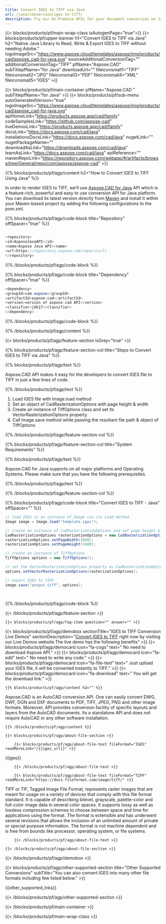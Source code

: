 ```yaml
---
title: Convert IGES to TIFF via Java 
url: /java/conversion/iges-to-tiff/ 
description: Try our On-Premise APIs for your document conversion on Java Runtime Environment for JSP/JSF Application and Desktop Applications.
---
```


{{< blocks/products/pf/main-wrap-class isAutogenPage="true">}}
{{< blocks/products/pf/upper-banner h1="Convert IGES to TIFF via Java" h2="Native Java Library to Read, Write & Export IGES to TIFF without needing Adobe." logoImageSrc="https://www.aspose.cloud/templates/aspose/img/products/cad/aspose_cad-for-java.svg" sourceAdditionalConversionTag="" additionalConversionTag="TIFF" pfName="Aspose.CAD" subTitlepfName="for Java" downloadUrl="" fileiconsmall1="TIFF" fileiconsmall2="JPG" fileiconsmall3="PDF" fileiconsmall4="XML" fileiconsmall5="IGES" >}}

{{< blocks/products/pf/main-container pfName="Aspose.CAD " subTitlepfName="for Java" >}}
{{< blocks/products/pf/sub-menu autoGeneratedVersion="true" logoImageSrc="https://www.aspose.cloud/templates/aspose/img/products/cad/aspose_cad-for-java.svg" apiHomeLink="https://products.aspose.app/cad/family" codeSamplesLink="https://github.com/aspose-cad" liveDemosLink="https://products.aspose.app/cad/family" docsLink="https://docs.aspose.com/cad/java" installationsDocsLink="https://docs.aspose.com/cad/java" nugetLink="" nugetPackageName="" downloadAsLink="https://downloads.aspose.com/cad/java" learnAsLink="https://docs.aspose.com/cad/java" apiReference="" mavenRepoLink="https://repository.aspose.com/webapp/#/artifacts/browse/tree/General/repo/com/aspose/aspose-cad" >}}

{{% blocks/products/pf/agp/content h2="How to Convert IGES to TIFF Using Java" %}}

In order to render IGES to TIFF, we’ll use <a href="https://products.aspose.com/cad/java">Aspose.CAD for Java</a> API which is a feature-rich, powerful and easy to use conversion API for Java platform. You can download its latest version directly from <a href="https://repository.aspose.com/webapp/#/artifacts/browse/tree/General/repo/com/aspose/aspose-cad">Maven</a> and install it within your Maven-based project by adding the following configurations to the pom.xml.

{{% blocks/products/pf/agp/code-block title="Repository" offSpacer="true" %}}

```cs

<repository>
<id>AsposeJavaAPI</id>
<name>Aspose Java API</name>
<url>https://repository.aspose.com/repo/</url>
</repository>

```

{{% /blocks/products/pf/agp/code-block %}}

{{% blocks/products/pf/agp/code-block title="Dependency" offSpacer="true" %}}

```cs
<dependency>
<groupId>com.aspose</groupId>
<artifactId>aspose-cad</artifactId>
<version>version of aspose-cad API</version>
<classifier>jdk17</classifier>
</dependency>

```

{{% /blocks/products/pf/agp/code-block %}}

{{% /blocks/products/pf/agp/content %}}

{{< blocks/products/pf/agp/feature-section isGrey="true" >}}

{{% blocks/products/pf/agp/feature-section-col title="Steps to Convert IGES to TIFF via Java" %}}

{{% blocks/products/pf/agp/text %}}

 Aspose.CAD API makes it easy for the developers to convert IGES file to TIFF in just a few lines of code.

{{% /blocks/products/pf/agp/text %}}

1. Load IGES file with Image.load method
1. Set an object of CadRasterizationOptions with page height & width
1. Create an instance of TiffOptions class and set its VectorRasterizationOptions property
1. Call Image.save method while passing the resultant file path & object of TiffOptions



{{% /blocks/products/pf/agp/feature-section-col %}}

{{% blocks/products/pf/agp/feature-section-col title="System Requirements" %}}

{{% blocks/products/pf/agp/text %}}

 Aspose.CAD for Java supports on all major platforms and Operating Systems. Please make sure that you have the following prerequisites.

{{% /blocks/products/pf/agp/text %}}

{{% /blocks/products/pf/agp/feature-section-col %}}

{{% blocks/products/pf/agp/code-block title="Convert IGES to TIFF - Java‎" offSpacer="" %}}

```cs
// load IGES in an instance of Image via its Load method
Image image = Image.load("template.iges");

// create an instance of CadRasterizationOptions and set page height & width
CadRasterizationOptions rasterizationOptions = new CadRasterizationOptions();
rasterizationOptions.setPageWidth(1600);
rasterizationOptions.setPageHeight(1600);

// create an instance of TiffOptions
TiffOptions options = new TiffOptions();

// set the VectorRasterizationOptions property as CadRasterizationOptions
options.setVectorRasterizationOptions(rasterizationOptions);

// export IGES to TIFF
image.save("output.tiff", options);   
  
  

```

{{% /blocks/products/pf/agp/code-block %}}

{{< /blocks/products/pf/agp/feature-section >}}

    {{< blocks/products/pf/agp/faq-item question="" answer="" >}}
 

<!-- aboutfile Starts -->

{{< blocks/products/pf/agp/demobox sectionTitle="IGES to TIFF Conversion Live Demos" sectionDescription="[Convert IGES to TIFF](https://products.aspose.app/cad/conversion/iges-to-tiff) right now by visiting our Live Demos website.The live demo has the following benefits" >}}
        {{< blocks/products/pf/agp/democard icon="fa-cogs" text=" No need to download Aspose API." >}}
        {{< blocks/products/pf/agp/democard icon="fa-edit" text=" No need to write any code." >}}
        {{< blocks/products/pf/agp/democard icon="fa-file-text" text=" Just upload your IGES file, it will be converted instantly to TIFF." >}}
        {{< blocks/products/pf/agp/democard icon="fa-download" text=" You will get the download link." >}}

    {{% blocks/products/pf/agp/content h2="" %}}

Aspose.CAD is an AutoCAD conversion API. One can easily convert DWG, DWF, DGN and DXF documents to PDF, TIFF, JPEG, PNG and other image formats. Moreover, API provides conversion facility of specific layouts and layers from the AutoCAD documents. Its a standalone API and does not require AutoCAD or any other software installation. ‎ ‎



    {{% /blocks/products/pf/agp/content %}}

    {{< blocks/products/pf/agp/about-file-section >}}

        {{< blocks/products/pf/agp/about-file-text fileFormat="IGES" readMoreLink="/{{iges_url}}" >}}
{{iges}}

        {{< /blocks/products/pf/agp/about-file-text >}}

        {{< blocks/products/pf/agp/about-file-text fileFormat="TIFF" readMoreLink="https://docs.fileformat.com/image/tiff/" >}}
TIFF or TIF, Tagged Image File Format, represents raster images that are meant for usage on a variety of devices that comply with this file format standard. It is capable of describing bilevel, grayscale, palette-color and full-color image data in several color spaces. It supports lossy as well as lossless compression schemes to choose between space and time for applications using the format. The format is extensible and has underwent several revisions that allows the inclusion of an unlimited amount of private or special-purpose information. The format is not machine dependent and is free from bounds like processor, operating system, or file systems.

        {{< /blocks/products/pf/agp/about-file-text >}}

    {{< /blocks/products/pf/agp/about-file-section >}}

{{< /blocks/products/pf/agp/demobox >}}

<!-- aboutfile Ends -->

{{< blocks/products/pf/agp/other-supported-section title="Other Supported Conversions" subTitle="You can also convert IGES into many other file formats including few listed below." >}}

{{other_supported_lnks}}

{{< /blocks/products/pf/agp/other-supported-section >}}

{{< /blocks/products/pf/main-container >}}
    
{{< /blocks/products/pf/main-wrap-class >}}